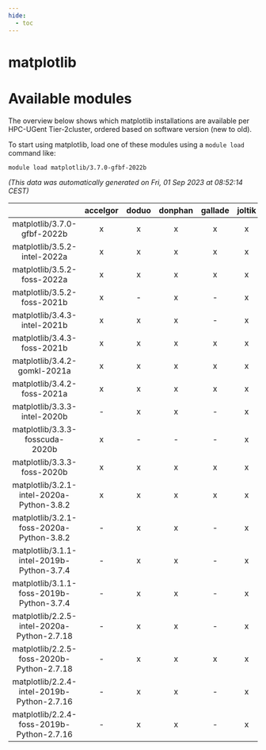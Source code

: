 ```yaml
---
hide:
  - toc
---
```


matplotlib
==========

# Available modules


The overview below shows which matplotlib installations are available per HPC-UGent Tier-2cluster, ordered based on software version (new to old).

To start using matplotlib, load one of these modules using a `module load` command like:

```shell
module load matplotlib/3.7.0-gfbf-2022b
```

*(This data was automatically generated on Fri, 01 Sep 2023 at 08:52:14 CEST)*  

| |accelgor|doduo|donphan|gallade|joltik|skitty|swalot|victini|
| :---: | :---: | :---: | :---: | :---: | :---: | :---: | :---: | :---: |
|matplotlib/3.7.0-gfbf-2022b|x|x|x|x|x|x|x|x|
|matplotlib/3.5.2-intel-2022a|x|x|x|x|x|x|x|x|
|matplotlib/3.5.2-foss-2022a|x|x|x|x|x|x|x|x|
|matplotlib/3.5.2-foss-2021b|x|-|x|-|x|-|-|-|
|matplotlib/3.4.3-intel-2021b|x|x|x|-|x|x|x|x|
|matplotlib/3.4.3-foss-2021b|x|x|x|x|x|x|x|x|
|matplotlib/3.4.2-gomkl-2021a|x|x|x|x|x|x|x|x|
|matplotlib/3.4.2-foss-2021a|x|x|x|x|x|x|x|x|
|matplotlib/3.3.3-intel-2020b|-|x|x|-|x|x|x|x|
|matplotlib/3.3.3-fosscuda-2020b|x|-|-|-|x|-|-|-|
|matplotlib/3.3.3-foss-2020b|x|x|x|x|x|x|x|x|
|matplotlib/3.2.1-intel-2020a-Python-3.8.2|x|x|x|x|x|x|x|x|
|matplotlib/3.2.1-foss-2020a-Python-3.8.2|-|x|x|-|x|x|x|x|
|matplotlib/3.1.1-intel-2019b-Python-3.7.4|-|x|x|-|x|x|x|x|
|matplotlib/3.1.1-foss-2019b-Python-3.7.4|-|x|x|-|x|x|x|x|
|matplotlib/2.2.5-intel-2020a-Python-2.7.18|-|x|x|-|x|x|x|x|
|matplotlib/2.2.5-foss-2020b-Python-2.7.18|-|x|x|x|x|x|x|x|
|matplotlib/2.2.4-intel-2019b-Python-2.7.16|-|x|x|-|x|x|-|x|
|matplotlib/2.2.4-foss-2019b-Python-2.7.16|-|x|x|-|x|x|-|x|
